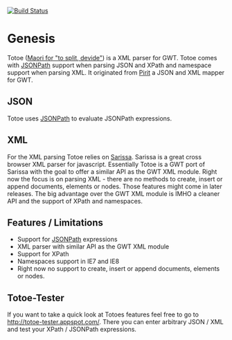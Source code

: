 [![Build Status](https://travis-ci.org/hpehl/totoe.png?branch=master)](https://travis-ci.org/hpehl/totoe)

# Genesis
Totoe ([Maori for "to split, devide"](http://www.maoridictionary.co.nz/index.cfm?dictionaryKeywords=totoe)) is a XML parser for GWT. Totoe comes with [JSONPath](http://www.sitepen.com/blog/2008/03/17/jsonpath-support/) support when parsing JSON and XPath and namespace support when parsing XML. It originated from [Pirit](https://github.com/hpehl/piriti) a JSON and XML mapper for GWT.

## JSON
Totoe uses [JSONPath](http://www.sitepen.com/blog/2008/03/17/jsonpath-support/) to evaluate JSONPath expressions. 

## XML 
For the XML parsing Totoe relies on [Sarissa](http://dev.abiss.gr/sarissa/). Sarissa is a great cross browser XML parser for javascript. Essentially Totoe is a GWT port of Sarissa with the goal to offer a similar API as the GWT XML module. Right now the focus is on parsing XML - there are no methods to create, insert or append documents, elements or nodes. Those features might come in later releases. The big advantage over the GWT XML module is IMHO a cleaner API and the support of XPath and namespaces. 

## Features / Limitations
  * Support for [JSONPath](http://www.sitepen.com/blog/2008/03/17/jsonpath-support/) expressions
  * XML parser with similar API as the GWT XML module
  * Support for XPath
  * Namespaces support in IE7 and IE8
  * Right now no support to create, insert or append documents, elements or nodes.

## Totoe-Tester
If you want to take a quick look at Totoes features feel free to go to http://totoe-tester.appspot.com/. There you can enter arbitrary JSON / XML and test your XPath / JSONPath expressions.

